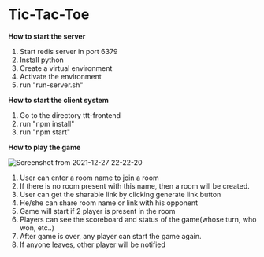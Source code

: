 # Tic-Tac-Toe

**How to start the server**

1) Start redis server in port 6379
2) Install python
3) Create a virtual environment
4) Activate the environment
5) run "run-server.sh"


**How to start the client system**

1) Go to the directory ttt-frontend
2) run "npm install"
3) run "npm start"


**How to play the game**


![Screenshot from 2021-12-27 22-22-20](https://user-images.githubusercontent.com/13975915/147491334-f6ef5d97-3925-486e-92f7-cf73916542b8.png)


1) User can enter a room name  to join a room
2) If there is no room present with this name, then a room will be created.
3) User can get the sharable link by clicking generate link button
4) He/she can share room name or link with his opponent
5) Game will start if 2 player is present in the room
6) Players can see the scoreboard and status of the game(whose turn, who won, etc..)
7) After game is over, any player can start the game again.
8) If anyone leaves, other player will be notified
